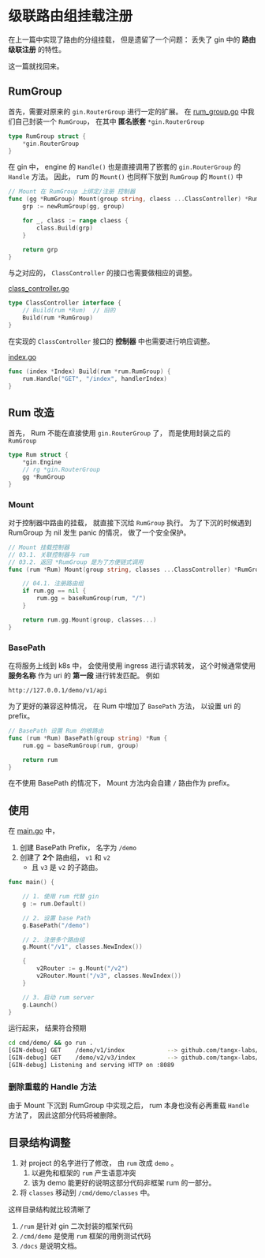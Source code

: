 # 级联路由组挂载注册

在上一篇中实现了路由的分组挂载， 但是遗留了一个问题： 丢失了 gin 中的 **路由级联注册** 的特性。

这一篇就找回来。


## RumGroup

首先，需要对原来的 `gin.RouterGroup` 进行一定的扩展。 在 [rum_group.go](/rum/rum_group.go) 中我们自己封装一个 `RumGroup`， 在其中 **匿名嵌套** `*gin.RouterGroup`

```go
type RumGroup struct {
	*gin.RouterGroup
}
```

在 gin 中， engine 的 `Handle()` 也是直接调用了嵌套的 `gin.RouterGroup` 的 `Handle` 方法。 
因此， rum 的 `Mount()` 也同样下放到 `RumGroup` 的 `Mount()` 中

```go
// Mount 在 RumGroup 上绑定/注册 控制器
func (gg *RumGroup) Mount(group string, claess ...ClassController) *RumGroup {
	grp := newRumGroup(gg, group)

	for _, class := range claess {
		class.Build(grp)
	}

	return grp
}
```

与之对应的， `ClassController` 的接口也需要做相应的调整。

[class_controller.go](/rum/class_controller.go)

```go
type ClassController interface {
	// Build(rum *Rum)  // 旧的
	Build(rum *RumGroup)
}
```

在实现的 `ClassController` 接口的 **控制器** 中也需要进行响应调整。

[index.go](/cmd/rum/classes/index.go#L20)

```go
func (index *Index) Build(rum *rum.RumGroup) {
	rum.Handle("GET", "/index", handlerIndex)
}
```


## Rum 改造

首先， Rum 不能在直接使用 `gin.RouterGroup` 了， 而是使用封装之后的 `RumGroup`

```go
type Rum struct {
	*gin.Engine
	// rg *gin.RouterGroup
	gg *RumGroup
}
```

### Mount

对于控制器中路由的挂载， 就直接下沉给 `RumGroup` 执行。 为了下沉的时候遇到 RumGroup 为 nil 发生 panic 的情况， 做了一个安全保护。

```go
// Mount 挂载控制器
// 03.1. 关联控制器与 rum
// 03.2. 返回 *RumGroup 是为了方便链式调用
func (rum *Rum) Mount(group string, classes ...ClassController) *RumGroup {

	// 04.1. 注册路由组
	if rum.gg == nil {
		rum.gg = baseRumGroup(rum, "/")
	}

	return rum.gg.Mount(group, classes...)
}
```

### BasePath

在将服务上线到 k8s 中， 会使用使用 ingress 进行请求转发， 这个时候通常使用 **服务名称** 作为 uri 的 **第一段** 进行转发匹配。 例如

```
http://127.0.0.1/demo/v1/api
```

为了更好的兼容这种情况， 在 Rum 中增加了 `BasePath` 方法， 以设置 uri 的 prefix。

```go
// BasePath 设置 Rum 的根路由
func (rum *Rum) BasePath(group string) *Rum {
	rum.gg = baseRumGroup(rum, group)

	return rum
}
```

在不使用 BasePath 的情况下， Mount 方法内会自建 `/` 路由作为 prefix。


## 使用

在 [main.go](/cmd/demo/main.go) 中，
1. 创建 BasePath Prefix， 名字为 `/demo`
2. 创建了 **2个** 路由组， `v1` 和 `v2`
    + 且 `v3` 是 `v2` 的子路由。

```go
func main() {

	// 1. 使用 rum 代替 gin
	g := rum.Default()

	// 2. 设置 base Path
	g.BasePath("/demo")

	// 2. 注册多个路由组
	g.Mount("/v1", classes.NewIndex())

	{
		v2Router := g.Mount("/v2")
		v2Router.Mount("/v3", classes.NewIndex())
	}

	// 3. 启动 rum server
	g.Launch()
}
```

运行起来， 结果符合预期

```bash
cd cmd/demo/ && go run .
[GIN-debug] GET    /demo/v1/index            --> github.com/tangx-labs/gin-rum/cmd/demo/classes.handlerIndex (3 handlers)
[GIN-debug] GET    /demo/v2/v3/index         --> github.com/tangx-labs/gin-rum/cmd/demo/classes.handlerIndex (3 handlers)
[GIN-debug] Listening and serving HTTP on :8089
```


### 删除重载的 Handle 方法

由于 Mount 下沉到 RumGroup 中实现之后， rum 本身也没有必再重载 `Handle` 方法了， 因此这部分代码将被删除。


## 目录结构调整

1. 对 project 的名字进行了修改， 由 `rum` 改成 `demo` 。 
    1. 以避免和框架的 `rum` 产生语意冲突
    2. 该为 demo 能更好的说明这部分代码非框架 rum 的一部分。
2. 将 `classes` 移动到 `/cmd/demo/classes` 中。

这样目录结构就比较清晰了

1. `/rum` 是针对 gin 二次封装的框架代码
2. `/cmd/demo` 是使用 `rum` 框架的用例测试代码
3. `/docs` 是说明文档。

